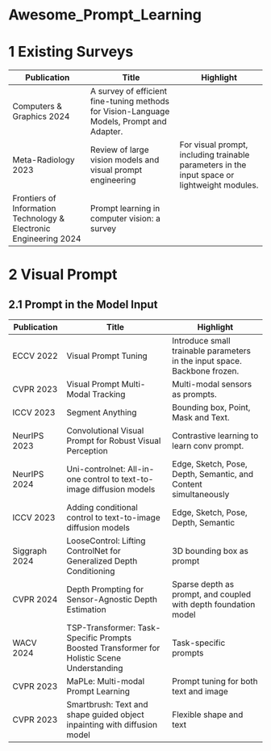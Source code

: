 # Awesome_Prompt_Learning

# 1  Existing Surveys
| Publication | Title                                                                                          | Highlight                                                                      |
| ----------- | ---------------------------------------------------------------------------------------------- | ------------------------------------------------------------------------------ |
| Computers & Graphics 2024 | A survey of efficient fine-tuning methods for Vision-Language Models, Prompt and Adapter. | |
| Meta-Radiology 2023 | Review of large vision models and visual prompt engineering | For visual prompt, including trainable parameters in the input space or lightweight modules.|
| Frontiers of Information Technology & Electronic Engineering 2024 | Prompt learning in computer vision: a survey |


# 2  Visual Prompt
## 2.1 Prompt in the Model Input
| Publication | Title                                                                                          | Highlight                                                                      |
| ----------- | ---------------------------------------------------------------------------------------------- | ------------------------------------------------------------------------------ |
| ECCV 2022   | Visual Prompt Tuning | Introduce small trainable parameters in the input space. Backbone frozen. |
| CVPR 2023   | Visual Prompt Multi-Modal Tracking  | Multi-modal sensors as prompts. |
| ICCV 2023   | Segment Anything | Bounding box, Point, Mask and Text. |   
| NeurIPS 2023 | Convolutional Visual Prompt for Robust Visual Perception | Contrastive learning to learn conv prompt. |
| NeurIPS 2024 | Uni-controlnet: All-in-one control to text-to-image diffusion models | Edge, Sketch, Pose, Depth, Semantic, and Content simultaneously |
| ICCV 2023 | Adding conditional control to text-to-image diffusion models | Edge, Sketch, Pose, Depth, Semantic |
| Siggraph 2024 | LooseControl: Lifting ControlNet for Generalized Depth Conditioning | 3D bounding box as prompt |
| CVPR 2024 | Depth Prompting for Sensor-Agnostic Depth Estimation | Sparse depth as prompt, and coupled with depth foundation model |
| WACV 2024 | TSP-Transformer: Task-Specific Prompts Boosted Transformer for Holistic Scene Understanding | Task-specific prompts |
| CVPR 2023 | MaPLe: Multi-modal Prompt Learning | Prompt tuning for both text and image |
| CVPR 2023 | Smartbrush: Text and shape guided object inpainting with diffusion model | Flexible shape and text |
